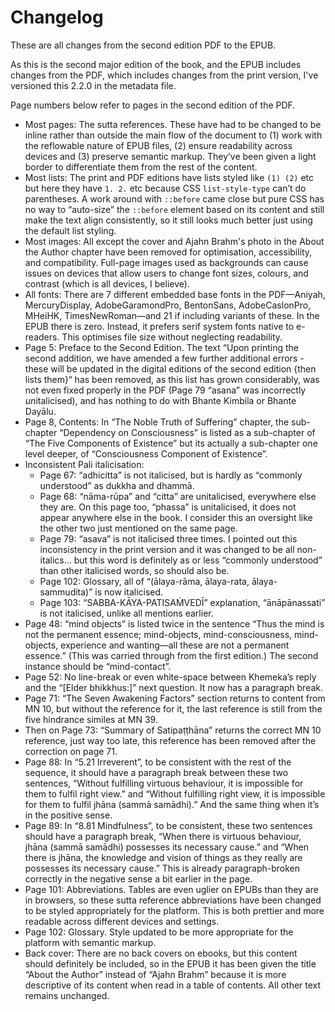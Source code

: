 # Changelog

These are all changes from the second edition PDF to the EPUB.

As this is the second major edition of the book, and the EPUB includes changes from the PDF, which includes changes from the print version, I've versioned this 2.2.0 in the metadata file.

Page numbers below refer to pages in the second edition of the PDF.

* Most pages: The sutta references. These have had to be changed to be inline rather than outside the main flow of the document to (1) work with the reflowable nature of EPUB files, (2) ensure readability across devices and (3) preserve semantic markup. They’ve been given a light border to differentiate them from the rest of the content.
* Most lists: The print and PDF editions have lists styled like `(1) (2)` etc but here they have `1. 2.` etc because CSS `list-style-type` can’t do parentheses. A work around with `::before` came close but pure CSS has no way to “auto-size” the `::before` element based on its content and still make the text align consistently, so it still looks much better just using the default list styling.
* Most images: All except the cover and Ajahn Brahm's photo in the About the Author chapter have been removed for optimisation, accessibility, and compatibility. Full-page images used as backgrounds can cause issues on devices that allow users to change font sizes, colours, and contrast (which is all devices, I believe).
* All fonts: There are 7 different embedded base fonts in the PDF—Aniyah, MercuryDisplay, AdobeGaramondPro, BentonSans, AdobeCaslonPro, MHeiHK, TimesNewRoman—and 21 if including variants of these. In the EPUB there is zero. Instead, it prefers serif system fonts native to e-readers. This optimises file size without neglecting readability.
* Page 5: Preface to the Second Edition. The text “Upon printing the second addition, we have amended a few further additional errors - these will be updated in the digital editions of the second edition {then lists them}“ has been removed, as this list has grown considerably, was not even fixed properly in the PDF (Page 79 “asana” was incorrectly <em>un</em>italicised), and has nothing to do with Bhante Kimbila or Bhante Dayālu.
* Page 8, Contents: In “The Noble Truth of Suffering” chapter, the sub-chapter “Dependency on Consciousness” is listed as a sub-chapter of “The Five Components of Existence” but its actually a sub-chapter one level deeper, of “Consciousness Component of Existence”.
* Inconsistent Pali italicisation:
    * Page 67: “adhicitta” is not italicised, but is hardly as “commonly understood” as dukkha and dhammā.
    * Page 68: “nāma-rūpa” and “citta” are unitalicised, everywhere else they are. On this page too, “phassa” is unitalicised, it does not appear anywhere else in the book. I consider this an oversight like the other two just mentioned on the same page.
    * Page 79: “asava” is not italicised three times. I pointed out this inconsistency in the print version and it was changed to be all non-italics… but this word is definitely as or less “commonly understood” than other italicised words, so should also be.
    * Page 102: Glossary, all of “(ālaya-rāma, ālaya-rata, ālaya-sammudita)” is now italicised.
    * Page 103: “SABBA-KĀYA-PATISAṀVEDĪ” explanation, “ānāpānassati” is not italicised, unlike all mentions earlier.
* Page 48: “mind objects” is listed twice in the sentence “Thus the mind is not the permanent essence; mind-objects, mind-consciousness, mind-objects, experience and wanting—all these are not a permanent essence.” (This was carried through from the first edition.) The second instance should be “mind-contact”.
* Page 52: No line-break or even white-space between Khemeka’s reply and the “\[Elder bhikkhus:]” next question. It now has a paragraph break.
* Page 71: “The Seven Awakening Factors” section returns to content from MN 10, but without the reference for it, the last reference is still from the five hindrance similes at MN 39.
* Then on Page 73: “Summary of Satipaṭṭhāna” returns the correct MN 10 reference, just way too late, this reference has been removed after the correction on page 71.
* Page 88: In “5.21 Irreverent”, to be consistent with the rest of the sequence, it should have a paragraph break between these two sentences, “Without fulfilling virtuous behaviour, it is impossible for them to fulfil right view.” and “Without fulfilling right view, it is impossible for them to fulfil jhāna (sammā samādhi).” And the same thing when it’s in the positive sense.
* Page 89: In “8.81 Mindfulness”, to be consistent, these two sentences should have a paragraph break, “When there is virtuous behaviour, jhāna (sammā samādhi) possesses its necessary cause.” and “When there is jhāna, the knowledge and vision of things as they really are possesses its necessary cause.” This is already paragraph-broken correctly in the negative sense a bit earlier in the page.
* Page 101: Abbreviations. Tables are even uglier on EPUBs than they are in browsers, so these sutta reference abbreviations have been changed to be styled appropriately for the platform. This is both prettier and more readable across different devices and settings.
* Page 102: Glossary. Style updated to be more appropriate for the platform with semantic markup.
* Back cover: There are no back covers on ebooks, but this content should definitely be included, so in the EPUB it has been given the title “About the Author” instead of “Ajahn Brahm” because it is more descriptive of its content when read in a table of contents. All other text remains unchanged.
